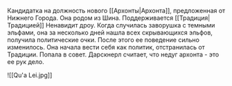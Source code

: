 
Кандидатка на должность нового [[Архонты\|Архонта]], предложенная от Нижнего Города.
Она родом из Шина.
Поддерживается [[Традиция\|Традицией]]
Ненавидит дроу.
Когда случилась заворушка с темными эльфами, она за несколько дней нашла всех скрывающихся эльфов, получила политические очки. После этого ее поведение сильно изменилось. Она начала вести себя как политик, отстранилась от Традиции. Попала в совет. Дарскнерл считает, что недуг архонта - это ее рук дело.

![[Qu'a Lei.jpg]]